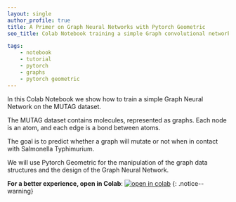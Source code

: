 ```yaml
---
layout: single
author_profile: true
title: A Primer on Graph Neural Networks with Pytorch Geometric
seo_title: Colab Notebook training a simple Graph convolutional network for graph classification on Mutag dataset with pytorch geometric.

tags:
    - notebook
    - tutorial
    - pytorch
    - graphs
    - pytorch geometric
---
```

In this Colab Notebook we show how to train a simple Graph Neural Network on the MUTAG dataset. 


The MUTAG dataset contains molecules, represented as graphs. Each node is an atom, and each edge is a bond between atoms.

The goal is to predict whether a graph will mutate or not when in contact with Salmonella Typhimurium. 

We will use Pytorch Geometric for the manipulation of the graph data structures and the design of the Graph Neural Network.

**For a better experience, open in Colab**:
[![open in colab](https://colab.research.google.com/assets/colab-badge.svg)](https://colab.research.google.com/github/alessiodevoto/gnns_xai_liverpool/blob/main/notebooks/A_Primer_on_Graph_Neural_Networks_(Liverpool).ipynb)
{: .notice--warning}

